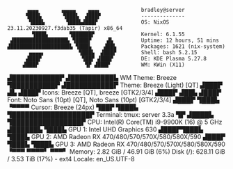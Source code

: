           ▗▄▄▄       ▗▄▄▄▄    ▄▄▄▖             bradley@server
          ▜███▙       ▜███▙  ▟███▛             --------------
           ▜███▙       ▜███▙▟███▛              OS: NixOS 23.11.20230927.f3dab35 (Tapir) x86_64
            ▜███▙       ▜██████▛               Kernel: 6.1.55
     ▟█████████████████▙ ▜████▛     ▟▙         Uptime: 12 hours, 51 mins
    ▟███████████████████▙ ▜███▙    ▟██▙        Packages: 1621 (nix-system)
           ▄▄▄▄▖           ▜███▙  ▟███▛        Shell: bash 5.2.15
          ▟███▛             ▜██▛ ▟███▛         DE: KDE Plasma 5.27.8
         ▟███▛               ▜▛ ▟███▛          WM: KWin (X11)
▟███████████▛                  ▟██████████▙    WM Theme: Breeze
▜██████████▛                  ▟███████████▛    Theme: Breeze (Light) [QT]
      ▟███▛ ▟▙               ▟███▛             Icons: Breeze [QT], breeze [GTK2/3/4]
     ▟███▛ ▟██▙             ▟███▛              Font: Noto Sans (10pt) [QT], Noto Sans (10pt) [GTK2/3/4]
    ▟███▛  ▜███▙           ▝▀▀▀▀               Cursor: Breeze (24px)
    ▜██▛    ▜███▙ ▜██████████████████▛         Terminal: tmux: server 3.3a
     ▜▛     ▟████▙ ▜████████████████▛          CPU: Intel(R) Core(TM) i9-9900K (16) @ 5 GHz
           ▟██████▙       ▜███▙                GPU 1: Intel UHD Graphics 630
          ▟███▛▜███▙       ▜███▙               GPU 2: AMD Radeon RX 470/480/570/570X/580/580X/590
         ▟███▛  ▜███▙       ▜███▙              GPU 3: AMD Radeon RX 470/480/570/570X/580/580X/590
         ▝▀▀▀    ▀▀▀▀▘       ▀▀▀▘              Memory: 2.82 GiB / 46.91 GiB (6%)
                                               Disk (/): 628.11 GiB / 3.53 TiB (17%) - ext4
                                               Locale: en_US.UTF-8
